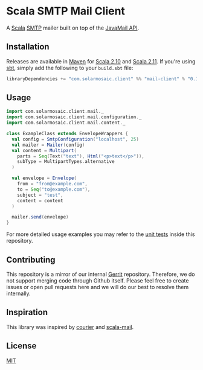 # Scala SMTP Mail Client

A [Scala](http://scala-lang.org/) [SMTP](https://en.wikipedia.org/wiki/Simple_Mail_Transfer_Protocol) mailer
built on top of the [JavaMail API](https://javamail.java.net/nonav/docs/api/).

## Installation

Releases are available in [Maven](http://repo1.maven.org/maven2/com/solarmosaic/client) for
[Scala 2.10](http://repo1.maven.org/maven2/com/solarmosaic/client/mail-client_2.10/) and
[Scala 2.11](http://repo1.maven.org/maven2/com/solarmosaic/client/mail-client_2.11/). If you're using
[sbt](http://www.scala-sbt.org/), simply add the following to your `build.sbt` file:

```scala
libraryDependencies += "com.solarmosaic.client" %% "mail-client" % "0.1.0"
```

## Usage

```scala
import com.solarmosaic.client.mail._
import com.solarmosaic.client.mail.configuration._
import com.solarmosaic.client.mail.content._

class ExampleClass extends EnvelopeWrappers {
  val config = SmtpConfiguration("localhost", 25)
  val mailer = Mailer(config)
  val content = Multipart(
    parts = Seq(Text("text"), Html("<p>text</p>")),
    subType = MultipartTypes.alternative
  )

  val envelope = Envelope(
    from = "from@example.com",
    to = Seq("to@example.com"),
    subject = "test",
    content = content
  )

  mailer.send(envelope)
}
```

For more detailed usage examples you may refer to the
[unit tests](https://github.com/solarmosaic/mail-client/blob/master/src/test/scala/com/solarmosaic/client/mail/MailerTests.scala)
inside this repository.

## Contributing

This repository is a mirror of our internal [Gerrit](https://www.gerritcodereview.com/) repository. Therefore, we do not
support merging code through Github itself. Please feel free to create issues or open pull requests here and we will do
our best to resolve them internally.

## Inspiration

This library was inspired by [courier](https://github.com/softprops/courier) and
[scala-mail](https://github.com/pascalmouret/scala-mail).

## License

[MIT](http://opensource.org/licenses/MIT)
